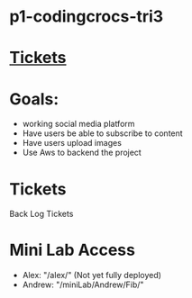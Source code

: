 # p1-codingcrocs-tri3

# [Tickets](https://github.com/alextitov19/p1-codingcrocs-tri3/projects/1)

# Goals:
- working social media platform
- Have users be able to subscribe to content
- Have users upload images
- Use Aws to backend the project

# Tickets
 Back Log Tickets 
 
# Mini Lab Access
- Alex: "/alex/" (Not yet fully deployed)
- Andrew: "/miniLab/Andrew/Fib/"
 
